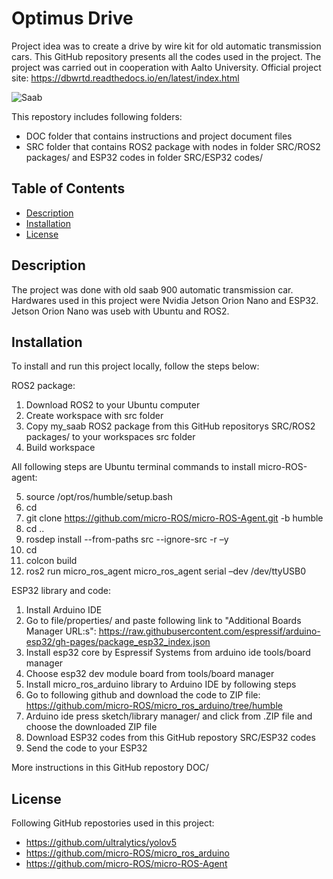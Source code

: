 # Optimus Drive

Project idea was to create a drive by wire kit for old automatic transmission cars.
This GitHub repository presents all the codes used in the project.
The project was carried out in cooperation with Aalto University.
Official project site: https://dbwrtd.readthedocs.io/en/latest/index.html


![Saab](DOC/gif.gif)



This repostory includes following folders:
- DOC folder that contains instructions and project document files
- SRC folder that contains ROS2 package with nodes in folder SRC/ROS2 packages/ and ESP32 codes in folder SRC/ESP32 codes/



## Table of Contents
- [Description](#description)
- [Installation](#installation)
- [License](#license)

## Description

The project was done with old saab 900 automatic transmission car.
Hardwares used in this project were Nvidia Jetson Orion Nano and ESP32.
Jetson Orion Nano was useb with Ubuntu and ROS2.


## Installation

To install and run this project locally, follow the steps below:

ROS2 package:

1. Download ROS2 to your Ubuntu computer
2. Create workspace with src folder
3. Copy my_saab ROS2 package from this GitHub repositorys SRC/ROS2 packages/ to your workspaces src folder
4. Build workspace

All following steps are Ubuntu terminal commands to install micro-ROS-agent:

5. source /opt/ros/humble/setup.bash
6. cd <to your workspace>
7. git clone https://github.com/micro-ROS/micro-ROS-Agent.git -b humble
8. cd ..
9. rosdep install --from-paths src --ignore-src -r –y
10. cd <to your workspace>
11. colcon build
12. ros2 run micro_ros_agent micro_ros_agent serial –dev /dev/ttyUSB0


ESP32 library and code:

1. Install Arduino IDE
2. Go to file/properties/ and paste following link to "Additional Boards Manager URL:s": https://raw.githubusercontent.com/espressif/arduino-esp32/gh-pages/package_esp32_index.json
3. Install esp32 core by Espressif Systems from arduino ide tools/board manager
4. Choose esp32 dev module board from tools/board manager
5. Install micro_ros_arduino library to Arduino IDE by following steps
6. Go to following github and download the code to ZIP file:    https://github.com/micro-ROS/micro_ros_arduino/tree/humble
7. Arduino ide press sketch/library manager/ and click from .ZIP file and choose the downloaded ZIP file
8. Download ESP32 codes from this GitHub repostory SRC/ESP32 codes
9. Send the code to your ESP32

More instructions in this GitHub repostory DOC/


## License

Following GitHub repostories used in this project:
- https://github.com/ultralytics/yolov5
- https://github.com/micro-ROS/micro_ros_arduino
- https://github.com/micro-ROS/micro-ROS-Agent
